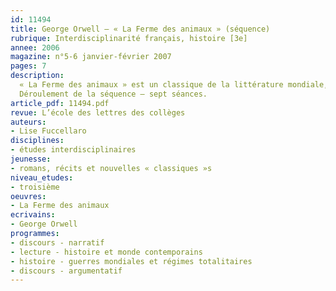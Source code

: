 ```yaml
---
id: 11494
title: George Orwell – « La Ferme des animaux » (séquence)
rubrique: Interdisciplinarité français, histoire [3e]
annee: 2006
magazine: n°5-6 janvier-février 2007
pages: 7
description: 
  « La Ferme des animaux » est un classique de la littérature mondiale, susceptible de multiples niveaux de lecture. Abordé en classe de troisième, ce bref conte philosophique humoristique, écrit dans un style délibérément simple, se prête à de nombreuses activités interdisciplinaires en histoire. Cette séquence peut être proposée dans le cadre d’un travail sur le genre narratif (conte merveilleux, conte animalier, allégorie), ou dans celui d’un travail sur l’argumentation (la fable comme procédé de mise en argumentation, étude d’un discours argumentatif). Elle permet aussi un travail interdisciplinaire en histoire. Les élèves auront lu le roman à la maison et recherché dans la biographie d’Orwell et le contexte historique qui précède l’écriture de « La Ferme des animaux », les éléments qui ont pu en influencer la rédaction. Une partie de la séquence est menée par le professeur de français. L’autre s’appuie sur le cours d’histoire. C’est pourquoi il est préférable d’envisager l’étude du roman au moment où l’histoire de l’Union soviétique est abordée.
  Déroulement de la séquence – sept séances.
article_pdf: 11494.pdf
revue: L’école des lettres des collèges
auteurs:
- Lise Fuccellaro
disciplines:
- études interdisciplinaires
jeunesse:
- romans, récits et nouvelles « classiques »s
niveau_etudes:
- troisième
oeuvres:
- La Ferme des animaux
ecrivains:
- George Orwell
programmes:
- discours - narratif
- lecture - histoire et monde contemporains
- histoire - guerres mondiales et régimes totalitaires
- discours - argumentatif
---
```

